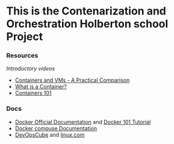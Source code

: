 # This is the Contenarization and Orchestration Holberton school Project
### Resources
*Introductory videos*
* [Containers and VMs - A Practical Comparison](https://intranet.hbtn.io/rltoken/L8QAZZ2fOv9-m5Fateme8w)
* [What is a Container?](https://intranet.hbtn.io/rltoken/WZ5uIqgpptjRkb-9XLF05w)
* [Containers 101](https://intranet.hbtn.io/rltoken/mkMZ5ioRkxIKpLtEpHFJzQ)<br />
### Docs
* [Docker Official Documentation](https://docs.docker.com/) and [Docker 101 Tutorial](https://www.docker.com/get-started/)
* [Docker compuse Documentation](https://docs.docker.com/compose/)
* [DevOpsCube](https://devopscube.com/build-docker-image/) and [linux.com](https://www.linux.com/training-tutorials/how-create-docker-image/)